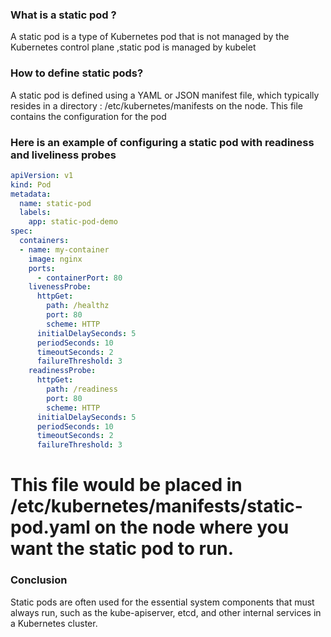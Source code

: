 ### What is a static pod ?
A static pod is a type of Kubernetes pod that is not managed by the Kubernetes control plane ,static pod is managed by kubelet  

### How to define static pods?
A static pod is defined using a YAML or JSON manifest file, which typically resides in a directory : /etc/kubernetes/manifests on the node. This file contains the configuration for the pod

### Here is an example of configuring a  static pod with readiness and liveliness probes
```yaml
apiVersion: v1
kind: Pod
metadata:
  name: static-pod
  labels:
    app: static-pod-demo
spec:
  containers:
  - name: my-container
    image: nginx
    ports:
      - containerPort: 80
    livenessProbe:
      httpGet:
        path: /healthz
        port: 80
        scheme: HTTP
      initialDelaySeconds: 5
      periodSeconds: 10
      timeoutSeconds: 2
      failureThreshold: 3
    readinessProbe:
      httpGet:
        path: /readiness
        port: 80
        scheme: HTTP
      initialDelaySeconds: 5
      periodSeconds: 10
      timeoutSeconds: 2
      failureThreshold: 3
```

# This file would be placed in /etc/kubernetes/manifests/static-pod.yaml on the node where you want the static pod to run.
  
### Conclusion
   Static pods are often used for the essential system components that must always run, such as the kube-apiserver, etcd, and other internal services in a Kubernetes cluster. 
